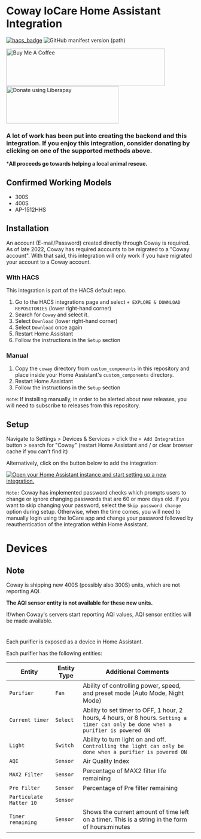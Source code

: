 # Coway IoCare Home Assistant Integration
[![hacs_badge](https://img.shields.io/badge/HACS-Default-orange.svg)](https://github.com/hacs/integration) ![GitHub manifest version (path)](https://img.shields.io/github/manifest-json/v/RobertD502/home-assistant-iocare?filename=custom_components%2Fcoway%2Fmanifest.json)

<a href="https://www.buymeacoffee.com/RobertD502" target="_blank"><img src="https://cdn.buymeacoffee.com/buttons/default-orange.png" alt="Buy Me A Coffee" height="100" width="424"></a>
<a href="https://liberapay.com/RobertD502/donate"><img alt="Donate using Liberapay" src="https://liberapay.com/assets/widgets/donate.svg" height="100" width="300"></a>

### A lot of work has been put into creating the backend and this integration. If you enjoy this integration, consider donating by clicking on one of the supported methods above.

***All proceeds go towards helping a local animal rescue.**

## Confirmed Working Models
- 300S
- 400S
- AP-1512HHS

## Installation

An account (E-mail/Password) created directly through Coway is required. As of late 2022, Coway has required accounts to be migrated to a "Coway account". With that said, this integration will only work if you have migrated your account to a Coway account. 

### With HACS
This integration is part of the HACS default repo.

1. Go to the HACS integrations page and select `+ EXPLORE & DOWNLOAD REPOSITORIES` (lower right-hand corner)
2. Search for `Coway` and select it.
3. Select `Download` (lower right-hand corner)
4. Select `Download` once again
5. Restart Home Assistant
6. Follow the instructions in the `Setup` section

### Manual
1. Copy the `coway` directory from `custom_components` in this repository and place inside your Home Assistant's `custom_components` directory.
2. Restart Home Assistant
3. Follow the instructions in the `Setup` section

`Note`: If installing manually, in order to be alerted about new releases, you will need to subscribe to releases from this repository. 

## Setup
Navigate to Settings > Devices & Services > click the `+ Add Integration` button > search for "Coway" (restart Home Assistant and / or clear browser cache if you can't find it)

Alternatively, click on the button below to add the integration:

[![Open your Home Assistant instance and start setting up a new integration.](https://my.home-assistant.io/badges/config_flow_start.svg)](https://my.home-assistant.io/redirect/config_flow_start/?domain=coway)

`Note:` Coway has implemented password checks which prompts users to change or ignore changing passwords that are 60 or more days old. If you want to skip changing your password, select the `Skip password change` option during setup. Otherwise, when the time comes, you will need to manually login using the IoCare app and change your password followed by reauthentication of the integration within Home Assistant. 

# Devices

## Note

Coway is shipping new 400S (possibly also 300S) units, which are not reporting AQI. 

**The AQI sensor entity is not available for these new units.**

If/when Coway's servers start reporting AQI values, AQI sensor entities will be made available.


#

Each purifier is exposed as a device in Home Assistant.

Each purifier has the following entities:



| Entity | Entity Type | Additional Comments |
| --- | --- | --- |
| `Purifier` | `Fan` | Ability of controlling power, speed, and preset mode (Auto Mode, Night Mode) |
| `Current timer` | `Select` | Ability to set timer to OFF, 1 hour, 2 hours, 4 hours, or 8 hours. `Setting a timer can only be done when a purifier is powered ON` |
| `Light` | `Switch` | Ability to turn light on and off. `Controlling the light can only be done when a purifier is powered ON` |
| `AQI` | `Sensor` | Air Quality Index |
| `MAX2 Filter` | `Sensor` | Percentage of MAX2 filter life remaining |
| `Pre Filter` | `Sensor` | Percentage of Pre filter remaining |
| `Particulate Matter 10` | `Sensor` | |
| `Timer remaining` | `Sensor` | Shows the current amount of time left on a timer. This is a string in the form of hours:minutes |

